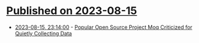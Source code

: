# [Published on 2023-08-15](index.md)

* [2023-08-15, 23:14:00](https://soylentnews.org/article.pl?sid=23/08/14/1332213&from=rss) - [Popular Open Source Project Moq Criticized for Quietly Collecting Data](https://soylentnews.org/article.pl?sid=23/08/14/1332213&from=rss)
